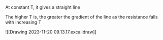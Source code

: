 
At constant T, it gives a straight line

The higher T is, the greater the gradient of the line as the resistance falls with increasing T

![[Drawing 2023-11-20 09.13.17.excalidraw]]